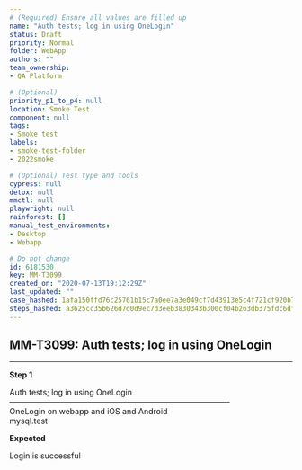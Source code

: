 ```yaml
---
# (Required) Ensure all values are filled up
name: "Auth tests; log in using OneLogin"
status: Draft
priority: Normal
folder: WebApp
authors: ""
team_ownership: 
- QA Platform

# (Optional)
priority_p1_to_p4: null
location: Smoke Test
component: null
tags: 
- Smoke test
labels: 
- smoke-test-folder
- 2022smoke

# (Optional) Test type and tools
cypress: null
detox: null
mmctl: null
playwright: null
rainforest: []
manual_test_environments: 
- Desktop
- Webapp

# Do not change
id: 6181530
key: MM-T3099
created_on: "2020-07-13T19:12:29Z"
last_updated: ""
case_hashed: 1afa150ffd76c25761b15c7a0ee7a3e049cf7d43913e5c4f721cf920b7cb3629412722e908ad2e205ce452f99a46f595
steps_hashed: a3625cc35b626d7d0d9ec7d3eeb3830343b300cf04b263db375fdc6dfebd37704483fa07e8ca0032b3c097df04d9eaf7
---
```


<!-- (Auto-generated) Based on frontmatter's "key" and "name" -->

## MM-T3099: Auth tests; log in using OneLogin

---

**Step 1**

Auth tests; log in using OneLogin\
————————————————————————————\
OneLogin on webapp and iOS and Android\
mysql.test

**Expected**

Login is successful
